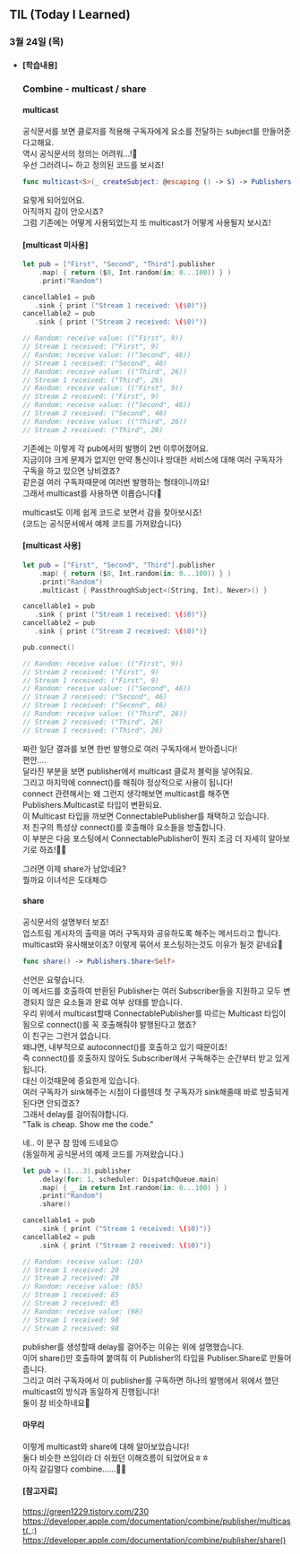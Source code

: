 ## TIL (Today I Learned)

### 3월 24일 (목)   

- #### [학습내용] 
  ### Combine - multicast / share   
  
  #### multicast   
  공식문서를 보면 클로저를 적용해 구독자에게 요소를 전달하는 subject를 만들어준다고해요.   
  역시 공식문서의 정의는 어려워...!🤯      
  우선 그러려니~ 하고 정의된 코드를 보시죠!   
  ```swift
  func multicast<S>(_ createSubject: @escaping () -> S) -> Publishers.Multicast<Self, S> where S : Subject, Self.Failure == S.Failure, Self.Output == S.Output
  ```
  요렇게 되어있어요.    
  아직까지 감이 안오시죠?    
  그럼 기존에는 어떻게 사용되었는지 또 multicast가 어떻게 사용될지 보시죠!    

  #### [multicast 미사용]    
  ```swift
  let pub = ["First", "Second", "Third"].publisher
      .map( { return ($0, Int.random(in: 0...100)) } )
      .print("Random")
  
  cancellable1 = pub
     .sink { print ("Stream 1 received: \($0)")}
  cancellable2 = pub
     .sink { print ("Stream 2 received: \($0)")}
  
  // Random: receive value: (("First", 9))
  // Stream 1 received: ("First", 9)
  // Random: receive value: (("Second", 46))
  // Stream 1 received: ("Second", 46)
  // Random: receive value: (("Third", 26))
  // Stream 1 received: ("Third", 26)
  // Random: receive value: (("First", 9))
  // Stream 2 received: ("First", 9)
  // Random: receive value: (("Second", 46))
  // Stream 2 received: ("Second", 46)
  // Random: receive value: (("Third", 26))
  // Stream 2 received: ("Third", 26)
  ```
  기존에는 이렇게 각 pub에서의 발행이 2번 이루어졌어요.   
  지금이야 크게 문제가 없지만 만약 통신이나 방대한 서비스에 대해 여러 구독자가 구독을 하고 있으면 낭비겠죠?    
  같은걸 여러 구독자때문에 여러번 발행하는 형태이니까요!   
  그래서 multicast를 사용하면 이롭습니다🙌    

  multicast도 이제 쉽게 코드로 보면서 감을 찾아보시죠!   
  (코드는 공식문서에서 예제 코드를 가져왔습니다)   

  #### [multicast 사용]   
  ```swift
  let pub = ["First", "Second", "Third"].publisher
      .map( { return ($0, Int.random(in: 0...100)) } )
      .print("Random")
      .multicast { PassthroughSubject<(String, Int), Never>() }
  
  cancellable1 = pub
     .sink { print ("Stream 1 received: \($0)")}
  cancellable2 = pub
     .sink { print ("Stream 2 received: \($0)")}
  
  pub.connect()
  
  // Random: receive value: (("First", 9))
  // Stream 2 received: ("First", 9)
  // Stream 1 received: ("First", 9)
  // Random: receive value: (("Second", 46))
  // Stream 2 received: ("Second", 46)
  // Stream 1 received: ("Second", 46)
  // Random: receive value: (("Third", 26))
  // Stream 2 received: ("Third", 26)
  // Stream 1 received: ("Third", 26)
  ```
  짜란 일단 결과를 보면 한번 발행으로 여러 구독자에서 받아줍니다!   
  편안....   
  달라진 부분을 보면 publisher에서 multicast 클로저 블럭을 넣어줘요.   
  그리고 마지막에 connect()를 해줘야 정상적으로 사용이 됩니다!    
  connect 관련해서는 왜 그런지 생각해보면 multicast를 해주면 Publishers.Multicast로 타입이 변환되요.   
  이 Multicast 타입을 까보면 ConnectablePublisher를 채택하고 있습니다.   
  저 친구의 특성상 connect()를 호출해야 요소들을 방출합니다.   
  이 부분은 다음 포스팅에서 ConnectablePublisher이 뭔지 조금 더 자세히 알아보기로 하죠!🙋🏻   

  그러면 이제 share가 남았네요?   
  뭘까요 이녀석은 도대체🙃   
  
  #### share    
  공식문서의 설명부터 보죠!   
  업스트림 게시자의 출력을 여러 구독자와 공유하도록 해주는 메서드라고 합니다.   
  multicast와 유사해보이죠? 이렇게 묶어서 포스팅하는것도 이유가 될것 같네요🙌   
  ```swift
  func share() -> Publishers.Share<Self>
  ```
  선언은 요렇습니다.   
  이 메서드를 호출하여 반환된 Publisher는 여러 Subscriber들을 지원하고 모두 변경되지 않은 요소들과 완료 여부 상태를 받습니다.   
  우리 위에서 multicast할때 ConnectablePublisher를 따르는 Multicast 타입이 됨으로 connect()를 꼭 호출해줘야 발행된다고 했죠?    
  이 친구는 그런거 없습니다.   
  왜냐면, 내부적으로 autoconnect()를 호출하고 있기 때문이죠!   
  즉 connect()를 호출하지 않아도 Subscriber에서 구독해주는 순간부터 받고 있게 됩니다.   
  대신 이것때문에 중요한게 있습니다.   
  여러 구독자가 sink해주는 시점이 다를텐데 첫 구독자가 sink해줄때 바로 방출되게 된다면 안되겠죠?   
  그래서 delay를 걸어줘야합니다.   
  "Talk is cheap. Show me the code."   

  네.. 이 문구 참 맘에 드네요🙃   
  (동일하게 공식문서의 예제 코드를 가져왔습니다.)   
  ```swift
  let pub = (1...3).publisher
      .delay(for: 1, scheduler: DispatchQueue.main)
      .map( { _ in return Int.random(in: 0...100) } )
      .print("Random")
      .share()
  
  cancellable1 = pub
      .sink { print ("Stream 1 received: \($0)")}
  cancellable2 = pub
      .sink { print ("Stream 2 received: \($0)")}
  
  // Random: receive value: (20)
  // Stream 1 received: 20
  // Stream 2 received: 20
  // Random: receive value: (85)
  // Stream 1 received: 85
  // Stream 2 received: 85
  // Random: receive value: (98)
  // Stream 1 received: 98
  // Stream 2 received: 98
  ```
  publisher를 생성할때 delay를 걸어주는 이유는 위에 설명했습니다.    
  이어 share()만 호출하여 붙여줘 이 Publisher의 타입을 Publiser.Share로 만들어줍니다.   
  그리고 여러 구독자에서 이 publisher를 구독하면 하나의 발행에서 위에서 했던 multicast의 방식과 동일하게 진행됩니다!   
  둘이 참 비슷하네요🙌   
  
  #### 마무리    
  이렇게 multicast와 share에 대해 알아보았습니다!    
  둘다 비슷한 쓰임이라 더 쉬웠던 이해흐름이 되었어요ㅎㅎ   
  아직 갈길멀다 combine......🏃🏻   
  
  #### [참고자료]    
  https://green1229.tistory.com/230   
  https://developer.apple.com/documentation/combine/publisher/multicast(_:)    
  https://developer.apple.com/documentation/combine/publisher/share()    
